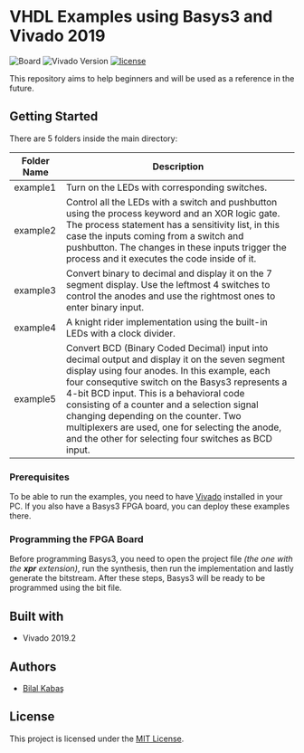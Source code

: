 # VHDL Examples using Basys3 and Vivado 2019
![Board](https://img.shields.io/badge/Board-Basys3-%234285F4?style=flat-square)
![Vivado Version](https://img.shields.io/badge/Vivado-2019-brightgreen?style=flat-square)
[![license](https://img.shields.io/badge/license-MIT-%23F65314?style=flat-square)](LICENSE)

This repository aims to help beginners and will be used as a reference in the future.

## Getting Started
There are 5 folders inside the main directory:

| Folder Name | Description |
| --- | --- |
| example1 | Turn on the LEDs with corresponding switches. |
| example2 | Control all the LEDs with a switch and pushbutton using the process keyword and an XOR logic gate. The process statement has a sensitivity list, in this case the inputs coming from a switch and pushbutton. The changes in these inputs trigger the process and it executes the code inside of it. |
| example3 | Convert binary to decimal and display it on the 7 segment display. Use the leftmost 4 switches to control the anodes and use the rightmost ones to enter binary input. |
| example4 | A knight rider implementation using the built-in LEDs with a clock divider. |
| example5 | Convert BCD (Binary Coded Decimal) input into decimal output and display it on the seven segment display using four anodes. In this example, each four consequtive switch on the Basys3 represents a 4-bit BCD input. This is a behavioral code consisting of a counter and a selection signal changing depending on the counter. Two multiplexers are used, one for selecting the anode, and the other for selecting four switches as BCD input. |

### Prerequisites

To be able to run the examples, you need to have [Vivado](https://www.xilinx.com/support/download.html) installed in your PC. If you also have a Basys3 FPGA board, you can deploy these examples there.

### Programming the FPGA Board

Before programming Basys3, you need to open the project file *(the one with the **xpr** extension)*, run the synthesis, then run the implementation and lastly generate the bitstream. After these steps, Basys3 will be ready to be programmed using the bit file.

## Built with

- Vivado 2019.2

## Authors

- [Bilal Kabaş](https://github.com/bilalkabas)

## License

This project is licensed under the [MIT License](https://github.com/bilalkabas/Basys3-VHDL-Basics/blob/master/LICENSE).


